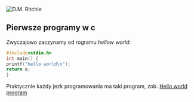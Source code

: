 ![D.M. Ritchie](http://upload.wikimedia.org/wikipedia/commons/c/c6/Dennis_MacAlistair_Ritchie.jpg)

## Pierwsze programy w c

Zwyczajowo zaczynamy od rogramu 
*hellow world*:

```c
#include<stdio.h>
int main() {
printf("hello world\n");
return o;
}
```
Praktycznie każdy jezk programowania ma taki program,
zob. [Hello world program][1]

[1]: http://en.wikipedia.org/wiki/Hello_world_program
